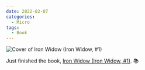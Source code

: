 ```yaml
---
date: 2022-02-07
categories:
  - Micro
tags:
  - Book
---
```


![Cover of Iron Widow (Iron Widow, #1)](https://i.gr-assets.com/images/S/compressed.photo.goodreads.com/books/1617986668l/52459864.jpg)

Just finished the book, [Iron Widow (Iron Widow, #1)](https://www.goodreads.com/review/show/4532628378?utm_medium=api&utm_source=rss). 📚
